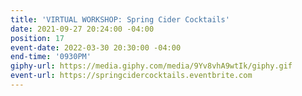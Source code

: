 ```yaml
---
title: 'VIRTUAL WORKSHOP: Spring Cider Cocktails'
date: 2021-09-27 20:24:00 -04:00
position: 17
event-date: 2022-03-30 20:30:00 -04:00
end-time: '0930PM'
giphy-url: https://media.giphy.com/media/9Yv8vhA9wtIk/giphy.gif
event-url: https://springcidercocktails.eventbrite.com
---
```



